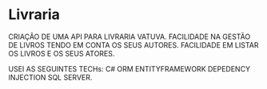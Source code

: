 # Livraria
CRIAÇÃO DE UMA API PARA LIVRARIA VATUVA.
    FACILIDADE NA GESTÃO DE LIVROS TENDO EM CONTA OS SEUS AUTORES.
    FACILIDADE EM LISTAR OS LIVROS E OS SEUS ATORES.

USEI AS SEGUINTES TECHs:
C#
ORM
ENTITYFRAMEWORK
DEPEDENCY INJECTION
SQL SERVER.